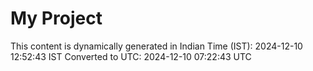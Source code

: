 # My Project

This content is dynamically generated in Indian Time (IST): 2024-12-10 12:52:43 IST
Converted to UTC: 2024-12-10 07:22:43 UTC
